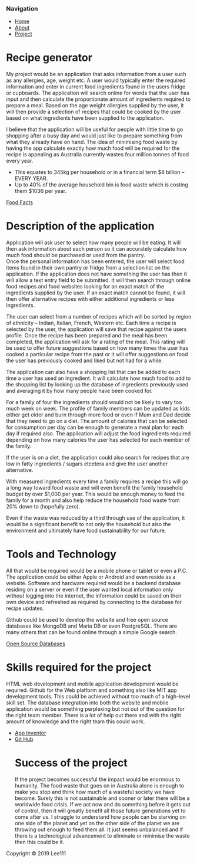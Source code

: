 <html>
<head> 
    
 <link rel = "stylesheet" type = "text/css" href = "style.css"/>
 </head>
 <body>
 <div id="container">
 <div id="header"><br>

 </div>
 <div id = "content">
  <div id = "nav">
   <h3>Navigation</h3>
   <ul>
    <li><a class="selected" href="index.html">Home</a></li>
       <li><a href="aboutme.html">About</a></li>
    <li><a href="project.html">Project</a></li>
   </ul>
  </div>
    
 <div id="main"> 
<h1>Recipe generator</h1>
<p>My project would be an application that asks information from a user such as any allergies, age, weight etc.
A user would typically enter the required information and enter in current food ingredients found in the users fridge or cupboards. The application will search online for words that the user has input and then calculate the proportionate amount of ingredients required to prepare a meal. Based on the age weight allergies supplied by the user, it will then provide a selection of recipes that could be cooked by the user based on what ingredients have been supplied to the application.</p>
<p>I believe that the application will be useful for people with little time to go shopping after a busy day and would just like to prepare something from what they already have on hand. The idea of minimising food waste by having the app calculate exactly how much food will be required for the recipe is appealing as Australia currently wastes four million tonnes of food every year.</p>
<ul>
  <li>This equates to 345kg per household or in a financial term $8 billion – EVERY YEAR.</li>
  <li>Up to 40% of the average household bin is food waste which is costing them $1036 per year.</li>
  </ul>
<a href="http://www.foodwise.com.au/foodwaste/food-waste-fast-facts/">Food Facts</a>
<h1>Description of the application</h1>
<p>Application will ask user to select how many people will be eating. It will then ask information about each person so it can accurately calculate how much food should be purchased or used from the pantry.<br>
Once the personal information has been entered, the user will select food items found in their own pantry or fridge from a selection list on the application. If the application does not have something the user has then it will allow a text entry field to be submitted.
It will then search through online food recipes and food websites looking for an exact match of the ingredients supplied by the user. If an exact match cannot be found, it will then offer alternative recipes with either additional ingredients or less ingredients.</p>
<p>The user can select from a number of recipes which will be sorted by region of ethnicity – Indian, Italian, French, Western etc. Each time a recipe is selected by the user, the application will save that recipe against the users profile. Once the recipe has been prepared and the meal has been completed, the application will ask for a rating of the meal. This rating will be used to offer future suggestions based on how many times the user has cooked a particular recipe from the past or it will offer suggestions on food the user has previously cooked and liked but not had for a while.</p>
<p>The application can also have a shopping list that can be added to each time a user has used an ingredient. It will calculate how much food to add to the shopping list by looking up the database of ingredients previously used and averaging it by how many people have been cooked for.</p>
<p>For a family of four the ingredients should would not be likely to vary too much week on week. The profile of family members can be updated as kids either get older and burn through more food or even if Mum and Dad decide that they need to go on a diet. The amount of calories that can be selected for consumption per day can be enough to generate a meal plan for each day if required also.
The application will adjust the food ingredients required depending on how many calories the user has selected for each member of the family.</p>
<p>If the user is on a diet, the application could also search for recipes that are low in fatty ingredients / sugars etcetera and give the user another alternative.</p>
<p>With measured ingredients every time a family requires a recipe this will go a long way toward food waste and will even benefit the family household budget by over $1,000 per year.
This would be enough money to feed the family for a month and also help reduce the household food waste from 20% down to (hopefully zero).</p>
<p>Even if the waste was reduced by a third through use of the application, it would be a significant benefit to not only the household but also the environment and ultimately have food sustainability for our future.</p>
<h1>Tools and Technology</h1>
<p>All that would be required would be a mobile phone or tablet or even a P.C. The application could be either Apple or Android and even reside as a website.
Software and hardware required would be a backend database residing on a server or even if the user wanted local information only without logging into the internet, the information could be saved on their own device and refreshed as required by connecting to the database for recipe updates.</p>
<p>Github could be used to develop the website and free open source databases like MongoDB and Maria DB or even PostgreSQL. There are many others that can be found online through a simple Google search.</p>
 <a href="https://blog.capterra.com/free-database-software/">Open Source Databases</a>

<h1>Skills required for the project</h1>
<p>HTML web development and mobile application development would be required. Github for the Web platform and something also like MIT app development tools. This could be achieved without too much of a high-level skill set. The database integration into both the website and mobile application would be something perplexing but not out of the question for the right team member. There is a lot of help out there and with the right amount of knowledge and the right team this could work.</p>
<ul>
 <li><a href="http://ai2.appinventor.mit.edu/">App Inventor</a><br></li>
 <li><a href="https://github.com/">Git Hub</a></li>
<h1>Success of the project</h1>
<p>If the project becomes successful the impact would be enormous to humanity. The food waste that goes on in Australia alone is enough to make you stop and think how much of a wasteful society we have become. Surely this is not sustainable and sooner or later there will be a worldwide food crisis. If we act now and do something before it gets out of control, then it will greatly benefit all those future generations yet to come after us. I struggle to understand how people can be starving on one side of the planet and yet on the other side of the planet we are throwing out enough to feed them all. It just seems unbalanced and if there is a technological advancement to eliminate or minimise the waste then this could be it.</p>
</div>
</div>   

<div id="footer">
 Copyright &copy; 2019 Lee111
 </div>
</div>
</html>
